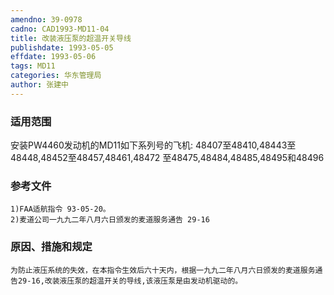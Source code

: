 ```yaml
---
amendno: 39-0978
cadno: CAD1993-MD11-04
title: 改装液压泵的超温开关导线
publishdate: 1993-05-05
effdate: 1993-05-06
tags: MD11
categories: 华东管理局
author: 张建中
---
```


### 适用范围 
安装PW4460发动机的MD11如下系列号的飞机:
48407至48410,48443至48448,48452至48457,48461,48472 至48475,48484,48485,48495和48496

### 参考文件
    1)FAA适航指令 93-05-20。
    2)麦道公司一九九二年八月六日颁发的麦道服务通告 29-16 


### 原因、措施和规定 
    为防止液压系统的失效，在本指令生效后六十天内，根据一九九二年八月六日颁发的麦道服务通告29-16,改装液压泵的超温开关的导线,该液压泵是由发动机驱动的。
